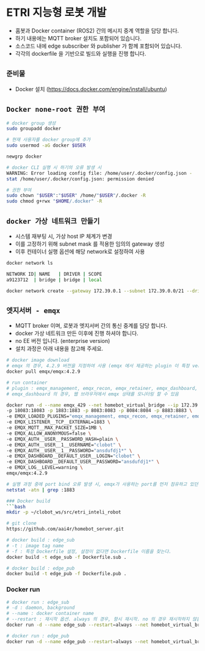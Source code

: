 
# ETRI 지능형 로봇 개발

- 홈봇과 Docker container (ROS2) 간의 메시지 중계 역할을 담당 합니다.
- 하기 내용에는 MQTT broker 설치도 포함되어 있습니다.
- 소스코드 내에 edge subscriber 와 publisher 가 함께 포함되어 있습니다.
- 각각의 dockerfile 을 기반으로 빌드와 실행을 진행 합니다.

## ```준비물```

- Docker 설치 (https://docs.docker.com/engine/install/ubuntu)

## ```Docker none-root 권한 부여```
```bash
# docker group 생성
sudo groupadd docker

# 현재 사용자를 docker group에 추가
sudo usermod -aG docker $USER

newgrp docker

# docker CLI 실행 시 하기의 오류 발생 시
WARNING: Error loading config file: /home/user/.docker/config.json -
stat /home/user/.docker/config.json: permission denied

# 권한 부여
sudo chown "$USER":"$USER" /home/"$USER"/.docker -R
sudo chmod g+rwx "$HOME/.docker" -R
``` 

## ```docker 가상 네트워크 만들기```
- 시스템 재부팅 시, 가상 host IP 체계가 변경
- 이를 고정하기 위해 subnet mask 를 적용한 임의의 gateway 생성
- 이후 컨테이너 실행 옵션에 해당 network로 설정하여 사용
```bash
docker network ls

NETWORK ID| NAME   | DRIVER | SCOPE
a9123712  | bridge | bridge | local

docker network create --gateway 172.39.0.1 --subnet 172.39.0.0/21 --driver bridge homebot_virtual_bridge
``` 

## ```엣지서버 - emqx```
- MQTT broker 이며, 로봇과 엣지서버 간의 통신 중계를 담당 합니다.
- docker 가상 네트워크 만든 이후에 진행 하셔야 합니다.
- no EE 버전 입니다. (enterprise version)
- 설치 과정은 아래 내용을 참고해 주세요.
```bash
# docker image download
# emqx 의 경우, 4.2.9 버전을 지정하여 사용 (emqx 에서 제공하는 plugin 이 특정 version에서만 정상동작하는 문제)
docker pull emqx/emqx:4.2.9

# run container
# plugin : emqx_management, emqx_recon, emqx_retainer, emqx_dashboard, emqx_auth_username
# emqx_dashboard 의 경우, 웹 브라우저에서 emqx 상태를 모니터링 할 수 있음

docker run -d --name emqx_429 --net homebot_virtual_bridge --ip 172.39.0.2 --restart=always \
-p 18083:18083 -p 1883:1883 -p 8083:8083 -p 8084:8084 -p 8883:8883 \
-e EMQX_LOADED_PLUGINS="emqx_management, emqx_recon, emqx_retainer, emqx_dashboard, emqx_auth_username" \
-e EMQX_LISTENER__TCP__EXTERNAL=1883 \
-e EMQX_MQTT__MAX_PACKET_SIZE=1MB \
-e EMQX_ALLOW_ANONYMOUS=false \
-e EMQX_AUTH__USER__PASSWORD_HASH=plain \
-e EMQX_AUTH__USER__1__USERNAME="clobot" \
-e EMQX_AUTH__USER__1__PASSWORD="ansdufdj1*" \
-e EMQX_DASHBOARD__DEFAULT_USER__LOGIN="clobot" \
-e EMQX_DASHBOARD__DEFAULT_USER__PASSWORD="ansdufdj1*" \
-e EMQX_LOG__LEVEL=warning \
emqx/emqx:4.2.9

# 실행 과정 중에 port bind 오류 발생 시, emqx가 사용하는 port를 먼저 점유하고 있던 프로세스를 찾아 종료한다.
netstat -atn | grep :1883

### Docker build
```bash
mkdir -p ~/clobot_ws/src/etri_inteli_robot

# git clone
https://github.com/aai4r/homebot_server.git

# docker build : edge_sub
# -t : image tag name
# -f : 특정 Dockerfile 설정, 설정이 없다면 Dockerfile 이름을 찾는다.
docker build -t edge_sub -f Dockerfile.sub .

# docker build : edge_pub
docker build -t edge_pub -f Dockerfile.pub .
```

### Docker run
```bash
# docker run : edge_sub
# -d : daemon, background
# --name : docker container name
# --restart : 재시작 옵션. always 의 경우, 항시 재시작. no 의 경우 재시작하지 않음 
docker run -d --name edge_sub --restart=always --net homebot_virtual_bridge --ip 172.39.0.4 edge_sub

# docker run : edge_pub
docker run -d --name edge_pub --restart=always --net homebot_virtual_bridge --ip 172.39.0.5 edge_pub
```
